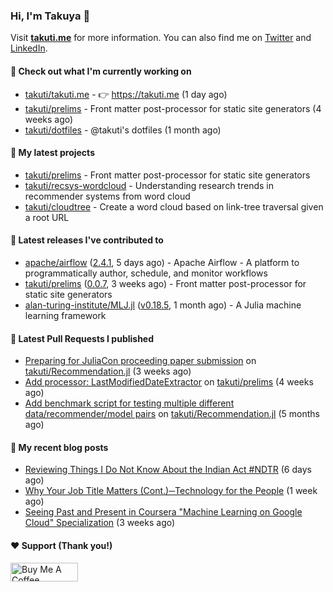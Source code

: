 ### Hi, I'm Takuya 👋

Visit **[takuti.me](https://takuti.me/)** for more information. You can also find me on [Twitter](https://twitter.com/takuti) and [LinkedIn](https://linkedin.com/in/takuti).

#### 👷 Check out what I'm currently working on


- [takuti/takuti.me](https://github.com/takuti/takuti.me) - :point_right: https://takuti.me (1 day ago)
- [takuti/prelims](https://github.com/takuti/prelims) - Front matter post-processor for static site generators (4 weeks ago)
- [takuti/dotfiles](https://github.com/takuti/dotfiles) - @takuti&#39;s dotfiles (1 month ago)

#### 🌱 My latest projects


- [takuti/prelims](https://github.com/takuti/prelims) - Front matter post-processor for static site generators
- [takuti/recsys-wordcloud](https://github.com/takuti/recsys-wordcloud) - Understanding research trends in recommender systems from word cloud
- [takuti/cloudtree](https://github.com/takuti/cloudtree) - Create a word cloud based on link-tree traversal given a root URL

#### 🔭 Latest releases I've contributed to


- [apache/airflow](https://github.com/apache/airflow) ([2.4.1](https://github.com/apache/airflow/releases/tag/2.4.1), 5 days ago) - Apache Airflow - A platform to programmatically author, schedule, and monitor workflows
- [takuti/prelims](https://github.com/takuti/prelims) ([0.0.7](https://github.com/takuti/prelims/releases/tag/0.0.7), 3 weeks ago) - Front matter post-processor for static site generators
- [alan-turing-institute/MLJ.jl](https://github.com/alan-turing-institute/MLJ.jl) ([v0.18.5](https://github.com/alan-turing-institute/MLJ.jl/releases/tag/v0.18.5), 1 month ago) - A Julia machine learning framework

#### 🔨 Latest Pull Requests I published


- [Preparing for JuliaCon proceeding paper submission](https://github.com/takuti/Recommendation.jl/pull/63) on [takuti/Recommendation.jl](https://github.com/takuti/Recommendation.jl) (3 weeks ago)
- [Add processor: LastModifiedDateExtractor](https://github.com/takuti/prelims/pull/20) on [takuti/prelims](https://github.com/takuti/prelims) (4 weeks ago)
- [Add benchmark script for testing multiple different data/recommender/model pairs](https://github.com/takuti/Recommendation.jl/pull/61) on [takuti/Recommendation.jl](https://github.com/takuti/Recommendation.jl) (5 months ago)

#### 📜 My recent blog posts

- [Reviewing Things I Do Not Know About the Indian Act #NDTR](https://takuti.me/note/national-day-for-truth-and-reconciliation-2022/) (6 days ago)
- [Why Your Job Title Matters (Cont.)─Technology for the People](https://takuti.me/note/internet-for-the-people/) (1 week ago)
- [Seeing Past and Present in Coursera &#34;Machine Learning on Google Cloud&#34; Specialization](https://takuti.me/note/coursera-machine-learning-on-gcp/) (3 weeks ago)

#### ❤️ Support (Thank you!)

<a href="https://www.buymeacoffee.com/takuti" target="_blank"><img src="https://cdn.buymeacoffee.com/buttons/v2/default-yellow.png" alt="Buy Me A Coffee" style="height: 30px !important;width: 108px !important;" ></a>
